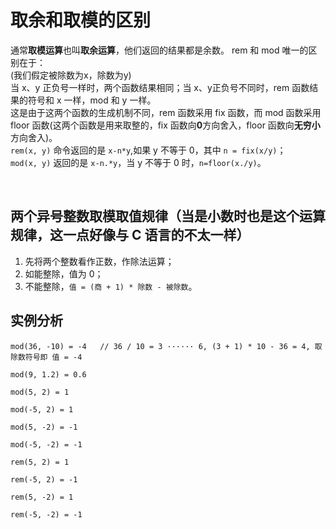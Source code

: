 # 取余和取模的区别

通常**取模运算**也叫**取余运算**，他们返回的结果都是余数。 rem 和 mod 唯一的区别在于：  
(我们假定被除数为x，除数为y)  
当 x、y 正负号一样时，两个函数结果相同；当 x、y正负号不同时，rem 函数结果的符号和 x 一样，mod 和 y 一样。  
这是由于这两个函数的生成机制不同，rem 函数采用 fix 函数，而 mod 函数采用 floor 函数(这两个函数是用来取整的，fix 函数向**0**方向舍入，floor 函数向**无穷小**方向舍入)。  
`rem(x, y)` 命令返回的是 `x-n*y`,如果 y 不等于 0，其中 `n = fix(x/y)`；  
`mod(x, y)` 返回的是 `x-n.*y`，当 y 不等于 0 时，`n=floor(x./y)`。

&emsp;

## 两个异号整数取模取值规律（当是小数时也是这个运算规律，这一点好像与 C 语言的不太一样）
1. 先将两个整数看作正数，作除法运算；
2. 如能整除，值为 0；
3. 不能整除，`值 = (商 + 1) * 除数 - 被除数`。

## 实例分析
```
mod(36, -10) = -4   // 36 / 10 = 3 ······ 6, (3 + 1) * 10 - 36 = 4, 取除数符号即 值 = -4

mod(9, 1.2) = 0.6

mod(5, 2) = 1

mod(-5, 2) = 1

mod(5, -2) = -1

mod(-5, -2) = -1
```

```
rem(5, 2) = 1

rem(-5, 2) = -1

rem(5, -2) = 1

rem(-5, -2) = -1
```